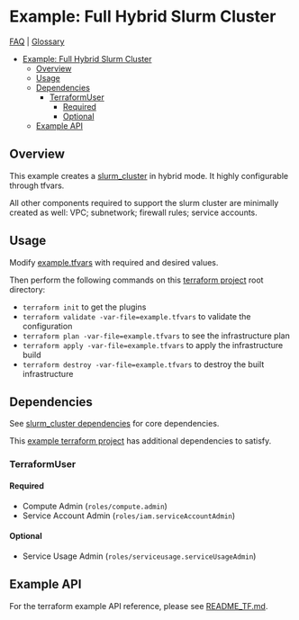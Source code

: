 # Example: Full Hybrid Slurm Cluster

[FAQ](../../../../../docs/faq.md) | [Glossary](../../../../../docs/glossary.md)

<!-- mdformat-toc start --slug=github --no-anchors --maxlevel=6 --minlevel=1 -->

- [Example: Full Hybrid Slurm Cluster](#example-full-hybrid-slurm-cluster)
  - [Overview](#overview)
  - [Usage](#usage)
  - [Dependencies](#dependencies)
    - [TerraformUser](#terraformuser)
      - [Required](#required)
      - [Optional](#optional)
  - [Example API](#example-api)

<!-- mdformat-toc end -->

## Overview

This example creates a
[slurm_cluster](../../../../modules/slurm_cluster/README.md) in hybrid mode. It
highly configurable through tfvars.

All other components required to support the slurm cluster are minimally created
as well: VPC; subnetwork; firewall rules; service accounts.

## Usage

Modify [example.tfvars](./example.tfvars) with required and desired values.

Then perform the following commands on this
[terraform project](../../../../../docs/glossary.md#terraform-project) root
directory:

- `terraform init` to get the plugins
- `terraform validate -var-file=example.tfvars` to validate the configuration
- `terraform plan -var-file=example.tfvars` to see the infrastructure plan
- `terraform apply -var-file=example.tfvars` to apply the infrastructure build
- `terraform destroy -var-file=example.tfvars` to destroy the built
  infrastructure

## Dependencies

See
[slurm_cluster dependencies](../../../../modules/slurm_cluster/README.md#dependencies)
for core dependencies.

This
[example terraform project](../../../../../docs/glossary.md#terraform-project)
has additional dependencies to satisfy.

### TerraformUser

#### Required

- Compute Admin (`roles/compute.admin`)
- Service Account Admin (`roles/iam.serviceAccountAdmin`)

#### Optional

- Service Usage Admin (`roles/serviceusage.serviceUsageAdmin`)

## Example API

For the terraform example API reference, please see
[README_TF.md](./README_TF.md).
